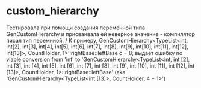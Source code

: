 # custom_hierarchy

Тестировала при помощи создания переменной типа GenCustomHierarchy<some args> и присваивала ей неверное значение - компилятор писал тип перемнной. /
К примеру, GenCustomHierarchy<TypeList<int, int[2], int[3], int[4], int[5], int[6], int[7], int[8], int[9], int[10], int[11], int[12], int[13]>, CountHolder, 1>::rightBase::leftBase c = 8; выдает ошибку no viable conversion from 'int' to 'GenCustomHierarchy<TypeList<int, int [2], int [3], int [4], int [5], int [6], int [7], int [8], int [9], int [10], int [11], int [12], int [13]>, CountHolder, 1>::rightBase::leftBase' (aka 'GenCustomHierarchy<TypeList<int [13]>, CountHolder, 4 + 1>')
